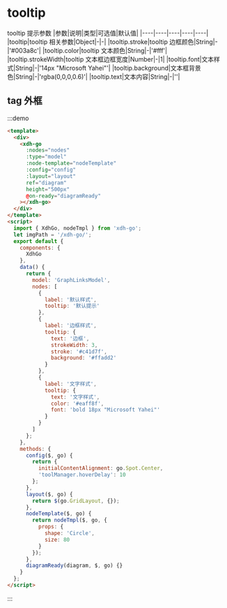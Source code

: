 # tooltip

tooltip 提示参数
|参数|说明|类型|可选值|默认值|
|----|----|----|----|----|
|tooltip|tooltip 相关参数|Object|-|-|
|tooltip.stroke|tooltip 边框颜色|String|-|'#003a8c'|
|tooltip.color|tooltip 文本颜色|String|-|'#fff'|
|tooltip.strokeWidth|tooltip 文本框边框宽度|Number|-|1|
|tooltip.font|文本样式|String|-|'14px "Microsoft Yahei"'|
|tooltip.background|文本框背景色|String|-|'rgba(0,0,0,0.6)'|
|tooltip.text|文本内容|String|-|''|

## tag 外框

:::demo

```html
<template>
  <div>
    <xdh-go
      :nodes="nodes"
      :type="model"
      :node-template="nodeTemplate"
      :config="config"
      :layout="layout"
      ref="diagram"
      height="500px"
      @on-ready="diagramReady"
    ></xdh-go>
  </div>
</template>
<script>
  import { XdhGo, nodeTmpl } from 'xdh-go';
  let imgPath = '/xdh-go/';
  export default {
    components: {
      XdhGo
    },
    data() {
      return {
        model: 'GraphLinksModel',
        nodes: [
          {
            label: '默认样式',
            tooltip: '默认提示'
          },
          {
            label: '边框样式',
            tooltip: {
              text: '边框',
              strokeWidth: 3,
              stroke: '#c41d7f',
              background: '#ffadd2'
            }
          },
          {
            label: '文字样式',
            tooltip: {
              text: '文字样式',
              color: '#eaff8f',
              font: 'bold 18px "Microsoft Yahei"'
            }
          }
        ]
      };
    },
    methods: {
      config($, go) {
        return {
          initialContentAlignment: go.Spot.Center,
          'toolManager.hoverDelay': 10
        };
      },
      layout($, go) {
        return $(go.GridLayout, {});
      },
      nodeTemplate($, go) {
        return nodeTmpl($, go, {
          props: {
            shape: 'Circle',
            size: 80
          }
        });
      },
      diagramReady(diagram, $, go) {}
    }
  };
</script>
```

:::
